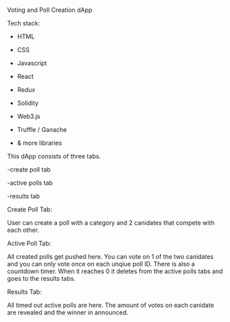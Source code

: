 Voting and Poll Creation dApp 

Tech stack:

+ HTML 

+ CSS 

+ Javascript 

+ React 

+ Redux

+ Solidity 

+ Web3.js  

+ Truffle / Ganache 

+ & more libraries

This dApp consists of three tabs. 

-create poll tab

-active polls tab

-results tab

Create Poll Tab:

User can create a poll with a category and 2 canidates that compete with each other.

Active Poll Tab:

All created polls get pushed here. You can vote on 1 of the two canidates and you can only vote once on each unqiue poll ID.
There is also a countdown timer. When it reaches 0 it deletes from the active polls tabs and goes to the results tabs.

Results Tab: 

All timed out active polls are here. The amount of votes on each canidate are revealed and the winner in announced.


